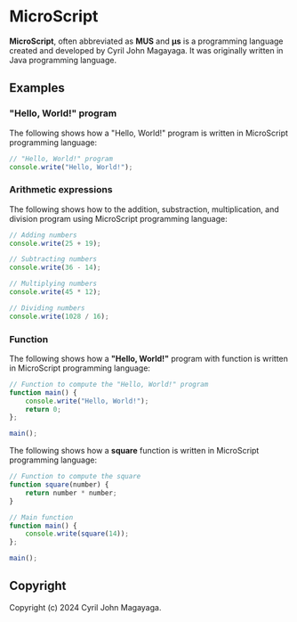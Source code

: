 # MicroScript

**MicroScript**, often abbreviated as **MUS** and **μs** is a programming language created and developed by Cyril John Magayaga. It was originally written in Java programming language.

## Examples

### "Hello, World!" program

The following shows how a "Hello, World!" program is written in MicroScript programming language:

```js
// "Hello, World!" program
console.write("Hello, World!");
```

### Arithmetic expressions

The following shows how to the addition, substraction, multiplication, and division program using MicroScript programming language:

```js
// Adding numbers
console.write(25 + 19);

// Subtracting numbers
console.write(36 - 14);

// Multiplying numbers
console.write(45 * 12);

// Dividing numbers
console.write(1028 / 16);
```

### Function

The following shows how a **"Hello, World!"** program with function is written in MicroScript programming language:

```js
// Function to compute the "Hello, World!" program
function main() {
    console.write("Hello, World!");
    return 0;
};

main();
```

The following shows how a **square** function is written in MicroScript programming language:

```js
// Function to compute the square
function square(number) {
    return number * number;
}

// Main function
function main() {
    console.write(square(14));
};

main();
```

## Copyright

Copyright (c) 2024 Cyril John Magayaga.
